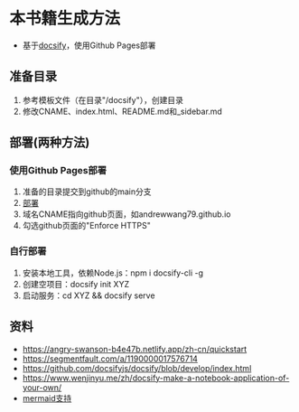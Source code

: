 # 本书籍生成方法
* 基于[docsify](https://docsify.js.org/)，使用Github Pages部署

## 准备目录
1. 参考模板文件（在目录"/docsify"），创建目录
1. 修改CNAME、index.html、README.md和_sidebar.md

## 部署(两种方法)
### 使用Github Pages部署
1. 准备的目录提交到github的main分支
1. [部署](https://docs.github.com/cn/pages/getting-started-with-github-pages/configuring-a-publishing-source-for-your-github-pages-site)
1. 域名CNAME指向github页面，如andrewwang79.github.io
1. 勾选github页面的"Enforce HTTPS"

### 自行部署
1. 安装本地工具，依赖Node.js：npm i docsify-cli -g
1. 创建空项目：docsify init XYZ
1. 启动服务：cd XYZ && docsify serve

## 资料
* https://angry-swanson-b4e47b.netlify.app/zh-cn/quickstart
* https://segmentfault.com/a/1190000017576714
* https://github.com/docsifyjs/docsify/blob/develop/index.html
* https://www.wenjinyu.me/zh/docsify-make-a-notebook-application-of-your-own/
* [mermaid支持](https://github.com/Leward/mermaid-docsify)
